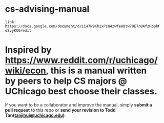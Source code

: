 # cs-advising-manual
```
link: https://docs.google.com/document/d/1i47N9Kh1xPsW4zwfeHOtw79E7n8AfzHbpbN-o8vyKO0/edit
```
Inspired by https://www.reddit.com/r/uchicago/wiki/econ, this is a manual written by peers to help CS majors @ UChicago best choose their classes.
=============================================
If you want to be a collaborator and improve the manual, simply **submit a pull request** to this repo or **send your revision to Todd Tan(tanjihui@uchicago.edu)**.
